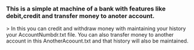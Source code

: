 <h3>This is a simple at machine of a bank with features like debit,credit and transfer money to anoter account.</h3>
> In this you can credit and withdraw money with maintaining your history your AccountNumbdr.txt file. You can also transfer money to another account in this AnotherAcoount.txt and that history will also be maintained. 